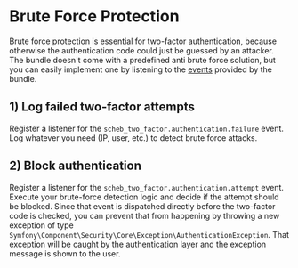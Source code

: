 Brute Force Protection
======================

Brute force protection is essential for two-factor authentication, because otherwise the authentication code could just
be guessed by an attacker. The bundle doesn't come with a predefined anti brute force solution, but you can easily
implement one by listening to the [events](events.md) provided by the bundle.

## 1) Log failed two-factor attempts

Register a listener for the `scheb_two_factor.authentication.failure` event. Log whatever you need (IP, user, etc.)
to detect brute force attacks.

## 2) Block authentication

Register a listener for the `scheb_two_factor.authentication.attempt` event. Execute your brute-force detection logic
and decide if the attempt should be blocked. Since that event is dispatched directly before the two-factor code is
checked, you can prevent that from happening by throwing a new exception of type 
`Symfony\Component\Security\Core\Exception\AuthenticationException`. That exception will be caught by the authentication
layer and the exception message is shown to the user.
